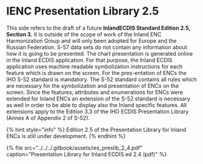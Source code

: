 # IENC Presentation Library 2.5

This side refers to the draft of a future **InlandECDIS Standard Edition 2.5, Section 3.** It is outside of the scope of work of the Inland ENC Harmonization Group and will only been adopted for Europe and the Russian Federation. S-57 data sets do not contain any information about how it is going to be presented. The chart presentation is generated online in the Inland ECDIS application. For that purpose, the Inland ECDIS application uses machine readable symbolization instructions for each feature which is drawn on the screen. For the pres-entation of ENCs the IHO S-52 standard is mandatory. The S-52 standard contains all rules which are necessary for the symbolization and presentation of ENCs on the screen. Since the features, attributes and enumerations for ENCs were extended for Inland ENCs an extension of the S-52 standard is necessary as well in order to be able to display also the Inland specific features. All extensions apply to the Edition 3.3 of the IHO ECDIS Presentation Library \(Annex A of Appendix 2 of S-52\).

{% hint style="info" %}
Edition 2.5 of the Presentation Library for Inland ENCs is still under development.
{% endhint %}

{% file src="../../../.gitbook/assets/ies\_preslib\_2\_4.pdf" caption="Presentation Library for Inland ECDIS ed 2.4 \(pdf\)" %}










